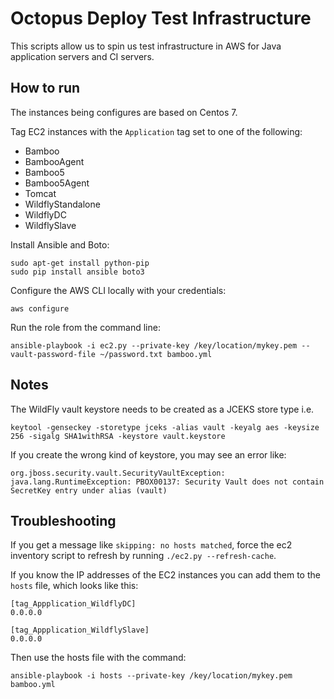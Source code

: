 # Octopus Deploy Test Infrastructure

This scripts allow us to spin us test infrastructure in AWS for Java application
servers and CI servers.

## How to run

The instances being configures are based on Centos 7.

Tag EC2 instances with the `Application` tag set to one of the following:
* Bamboo
* BambooAgent
* Bamboo5
* Bamboo5Agent
* Tomcat
* WildflyStandalone
* WildflyDC
* WildflySlave

Install Ansible and Boto:

```
sudo apt-get install python-pip
sudo pip install ansible boto3
```

Configure the AWS CLI locally with your credentials:

```
aws configure
```

Run the role from the command line:

```
ansible-playbook -i ec2.py --private-key /key/location/mykey.pem --vault-password-file ~/password.txt bamboo.yml
```

## Notes

The WildFly vault keystore needs to be created as a JCEKS store type i.e.

```
keytool -genseckey -storetype jceks -alias vault -keyalg aes -keysize 256 -sigalg SHA1withRSA -keystore vault.keystore
```

If you create the wrong kind of keystore, you may see an error like:

```
org.jboss.security.vault.SecurityVaultException: java.lang.RuntimeException: PBOX00137: Security Vault does not contain SecretKey entry under alias (vault)
```

## Troubleshooting

If you get a message like `skipping: no hosts matched`, force the ec2 inventory script to
refresh by running `./ec2.py --refresh-cache`.

If you know the IP addresses of the EC2 instances you can add them to the `hosts` file, which
looks like this:
```
[tag_Appplication_WildflyDC]
0.0.0.0

[tag_Appplication_WildflySlave]
0.0.0.0
```
 
Then use the hosts file with the command:
```
ansible-playbook -i hosts --private-key /key/location/mykey.pem bamboo.yml
```